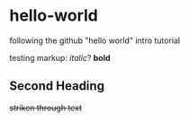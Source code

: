 # hello-world
following the github "hello world" intro tutorial 

testing markup: *italic*? **bold**

## Second Heading

~~striken through text~~
